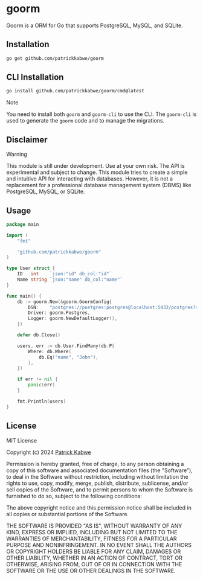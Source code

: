 # goorm

Goorm is a ORM for Go that supports PostgreSQL, MySQL, and SQLite.

## Installation

```bash
go get github.com/patrickkabwe/goorm
```

## CLI Installation

```bash
go install github.com/patrickkabwe/goorm/cmd@latest
```

> [!NOTE] 
> You need to install both `goorm` and `goorm-cli` to use the CLI. The `goorm-cli` is used to generate the `goorm` code and to manage the migrations.

## Disclaimer

> [!WARNING] 
> This module is still under development. Use at your own risk. The API is experimental and subject to change. This module tries to create a simple and intuitive API for interacting with databases. However, it is not a replacement for a professional database management system (DBMS) like PostgreSQL, MySQL, or SQLite.

## Usage

```go
package main

import (
	"fmt"

	"github.com/patrickkabwe/goorm"
)

type User struct {
	ID   int    `json:"id" db_col:"id"`
	Name string `json:"name" db_col:"name"`
}

func main() {
	db := goorm.New(&goorm.GoormConfig{
		DSN:    "postgres://postgres:postgres@localhost:5432/postgres?sslmode=disable",
		Driver: goorm.Postgres,
		Logger: goorm.NewDefaultLogger(),
	})

	defer db.Close()

	users, err := db.User.FindMany(db.P{
		Where: db.Where(
			db.Eq("name", "John"),
		),
	})

	if err != nil {
		panic(err)
	}

	fmt.Println(users)
}
```

## License

MIT License

Copyright (c) 2024 [Patrick Kabwe](https://github.com/patrickkabwe)

Permission is hereby granted, free of charge, to any person obtaining a copy
of this software and associated documentation files (the "Software"), to deal
in the Software without restriction, including without limitation the rights
to use, copy, modify, merge, publish, distribute, sublicense, and/or sell
copies of the Software, and to permit persons to whom the Software is
furnished to do so, subject to the following conditions:

The above copyright notice and this permission notice shall be included in all
copies or substantial portions of the Software.

THE SOFTWARE IS PROVIDED "AS IS", WITHOUT WARRANTY OF ANY KIND, EXPRESS OR
IMPLIED, INCLUDING BUT NOT LIMITED TO THE WARRANTIES OF MERCHANTABILITY,
FITNESS FOR A PARTICULAR PURPOSE AND NONINFRINGEMENT. IN NO EVENT SHALL THE
AUTHORS OR COPYRIGHT HOLDERS BE LIABLE FOR ANY CLAIM, DAMAGES OR OTHER
LIABILITY, WHETHER IN AN ACTION OF CONTRACT, TORT OR OTHERWISE, ARISING FROM,
OUT OF OR IN CONNECTION WITH THE SOFTWARE OR THE USE OR OTHER DEALINGS IN THE
SOFTWARE.
